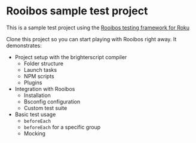 # Rooibos sample test project

This is a sample test project using the [Rooibos testing framework for Roku](https://github.com/georgejecook/rooibos)

Clone this project so you can start playing with Rooibos right away. It demonstrates:

- Project setup with the brighterscript compiler
  - Folder structure
  - Launch tasks
  - NPM scripts
  - Plugins
- Integration with Rooibos
  - Installation
  - Bsconfig configuration
  - Custom test suite
- Basic test usage
  - `beforeEach`
  - `beforeEach` for a specific group
  - Mocking
